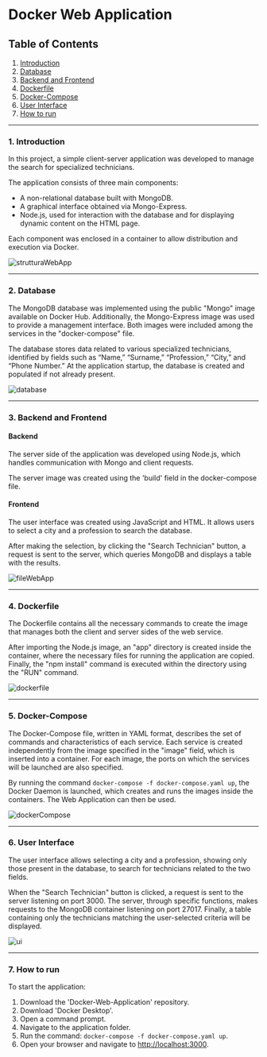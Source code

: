 
# Docker Web Application

## Table of Contents  
1. [Introduction](#introduction)  
2. [Database](#database)  
3. [Backend and Frontend](#backend-and-frontend)  
4. [Dockerfile](#dockerfile)  
5. [Docker-Compose](#docker-compose)  
6. [User Interface](#user-interface)  
7. [How to run](#how-to-run)  

---

### 1. Introduction

In this project, a simple client-server application was developed to manage the search for specialized technicians.

The application consists of three main components:

- A non-relational database built with MongoDB.
- A graphical interface obtained via Mongo-Express.
- Node.js, used for interaction with the database and for displaying dynamic content on the HTML page.

Each component was enclosed in a container to allow distribution and execution via Docker.

![strutturaWebApp](https://github.com/user-attachments/assets/b5bdb6b5-5b16-4f4f-ab59-5d671ef66a20)

---

### 2. Database

The MongoDB database was implemented using the public "Mongo" image available on Docker Hub. Additionally, the Mongo-Express image was used to provide a management interface. Both images were included among the services in the "docker-compose" file.

The database stores data related to various specialized technicians, identified by fields such as “Name,” “Surname,” “Profession,” “City,” and “Phone Number.” At the application startup, the database is created and populated if not already present.

![database](https://github.com/user-attachments/assets/9b429d21-3e8c-4d58-81e0-f255fd8dbb35)

---

### 3. Backend and Frontend

#### Backend  
The server side of the application was developed using Node.js, which handles communication with Mongo and client requests.

The server image was created using the 'build' field in the docker-compose file.

#### Frontend  
The user interface was created using JavaScript and HTML. It allows users to select a city and a profession to search the database.

After making the selection, by clicking the "Search Technician" button, a request is sent to the server, which queries MongoDB and displays a table with the results.

![fileWebApp](https://github.com/user-attachments/assets/d085ad9c-7d47-4e0e-9276-5a9e0b78a8f7)

---

### 4. Dockerfile

The Dockerfile contains all the necessary commands to create the image that manages both the client and server sides of the web service.

After importing the Node.js image, an "app" directory is created inside the container, where the necessary files for running the application are copied. Finally, the "npm install" command is executed within the directory using the "RUN" command.

![dockerfile](https://github.com/user-attachments/assets/c053491d-f8b8-45c5-abb5-2d1611975612)

---

### 5. Docker-Compose

The Docker-Compose file, written in YAML format, describes the set of commands and characteristics of each service. Each service is created independently from the image specified in the "image" field, which is inserted into a container. For each image, the ports on which the services will be launched are also specified.

By running the command `docker-compose -f docker-compose.yaml up`, the Docker Daemon is launched, which creates and runs the images inside the containers. The Web Application can then be used.

![dockerCompose](https://github.com/user-attachments/assets/0e5edcf5-4366-4adb-95a1-52e6e0bc5f0e)

---

### 6. User Interface

The user interface allows selecting a city and a profession, showing only those present in the database, to search for technicians related to the two fields.

When the "Search Technician" button is clicked, a request is sent to the server listening on port 3000. The server, through specific functions, makes requests to the MongoDB container listening on port 27017. Finally, a table containing only the technicians matching the user-selected criteria will be displayed.

![ui](https://github.com/user-attachments/assets/c991b08f-215d-4e71-a7a9-003df99d2ad8)

---

### 7. How to run

To start the application:

1. Download the 'Docker-Web-Application' repository.
2. Download 'Docker Desktop'.
3. Open a command prompt.
4. Navigate to the application folder.
5. Run the command: `docker-compose -f docker-compose.yaml up`.
6. Open your browser and navigate to [http://localhost:3000](http://localhost:3000).
